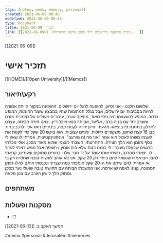 ```yaml
---
tags: [notes, memo, memory, personal] 
created: 2021-06-09 08:45
modified: 2021-06-09 08:45
type: Document
title: תזכיר  2021-06-09
link: [[2021-06-09N1 |זיכרון מהופעה בירושלים וילד מסכן שרצה שווארמה..  ]]
---
```

[[2021-06-09]]
# תזכיר אישי
[[HOME]]/[[Open University]]/[[Memos]]

## רקע\תיאור
שלשום הלכנו - אני וסיוון, להופעה לרגל יום ירושלים.  ההופעה במקור הייתה אמורה להיות בסביבות יום ירושלים, אבל בגלל המהומות שהיו במבצע שומר החומות, המופע נדחה. המופע לכשעצמו היה כיפי מאוד, מוזיקה טובה, עיבודים מעולים של תזמורת מזרח ומערב יחד עם בניה ברבי, אליעד, אביתר בנאי ויובל דיין.
יצאנו חזרה הביתה, עצרנו לתדלק בתחנת פז ביציאה מהעיר. 
סיוון ירדה לקנות קפה, בינתיים ניגש אליי לרכב בחור כבן 16 קצת שחום, משקפיים גדולות, עיניים עצובות. הוא ביקש 20 שקל כדי לקנות את לעצמו משהו לאכול הוא אמר "אני מה זה מורעב". אינסטינקטיבית, אמרתי לו שאין לי כסף מזומן הוא הלך הצידה. התחרטתי, חשבתי לעצמי שהוא מאוד מסכן. אולי נזכרתי ברגעים שכאלה מעברי. לי בזמנו בטח שלא היה אומץ / חוצפה אבל ממש רציתי לעזור לו. יצאתי מהרכב, ראיתי אותו עומד על יד חבר שלו- בחורים מתוקים וצעירים, קראתי להם. הם אמרו שנשאר להם ביחד רק 20 שקל, אני לא אוהב לעשות טובה שתלויה רק בי אז אמרתי להם שיתנו את ה-20 שקל הוספתי כמה שצריך ונכנסתי איתם להלו-תימן הסמוכה, קנינו לאפה שווארמה. אני המשכתי הביתה עם תחושה טובה שאולי נער מסכן ומתוק הלך לישון הערב עם בטן מלאה.
## משתתפים

## מסקנות ופעולות

- [ ] 
 
המשך מעקב ב: [[2021-06-13]] 

#memo 
#personal 
#Jerusalem 
#memories